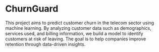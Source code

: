 # ChurnGuard
This project aims to predict customer churn in the telecom sector using machine learning. By analyzing customer data such as demographics, services used, and billing information, we build a model to identify customers at risk of leaving. The goal is to help companies improve retention through data-driven insights.
